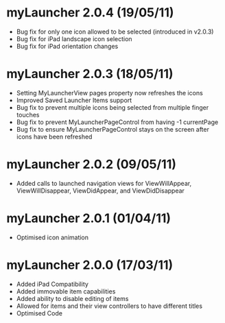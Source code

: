myLauncher 2.0.4 (19/05/11)
===========================
* Bug fix for only one icon allowed to be selected (introduced in v2.0.3)
* Bug fix for iPad landscape icon selection
* Bug fix for iPad orientation changes

myLauncher 2.0.3 (18/05/11)
===========================
* Setting MyLauncherView pages property now refreshes the icons
* Improved Saved Launcher Items support
* Bug fix to prevent multiple icons being selected from multiple finger touches
* Bug fix to prevent MyLauncherPageControl from having -1 currentPage
* Bug fix to ensure MyLauncherPageControl stays on the screen after icons have been refreshed

myLauncher 2.0.2 (09/05/11)
===========================
* Added calls to launched navigation views for ViewWillAppear, ViewWillDisappear, ViewDidAppear, and ViewDidDisappear

myLauncher 2.0.1 (01/04/11)
===========================
* Optimised icon animation

myLauncher 2.0.0 (17/03/11)
===========================
* Added iPad Compatibility
* Added immovable item capabilities
* Added ability to disable editing of items
* Allowed for items and their view controllers to have different titles
* Optimised Code